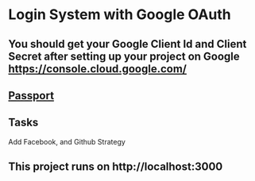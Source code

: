 
# Login System with Google OAuth

##  You should get your Google Client Id and Client Secret after setting up your project on Google https://console.cloud.google.com/

## [Passport](https://www.passportjs.org/)

## Tasks
Add Facebook, and Github Strategy

## This project runs on http://localhost:3000

